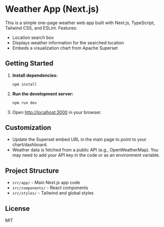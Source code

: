 
# Weather App (Next.js)

This is a simple one-page weather web app built with Next.js, TypeScript, Tailwind CSS, and ESLint. Features:

- Location search box
- Displays weather information for the searched location
- Embeds a visualization chart from Apache Superset

## Getting Started

1. **Install dependencies:**
   ```bash
   npm install
   ```
2. **Run the development server:**
   ```bash
   npm run dev
   ```
3. Open [http://localhost:3000](http://localhost:3000) in your browser.

## Customization
- Update the Superset embed URL in the main page to point to your chart/dashboard.
- Weather data is fetched from a public API (e.g., OpenWeatherMap). You may need to add your API key in the code or as an environment variable.

## Project Structure
- `src/app/` - Main Next.js app code
- `src/components/` - React components
- `src/styles/` - Tailwind and global styles

## License
MIT
